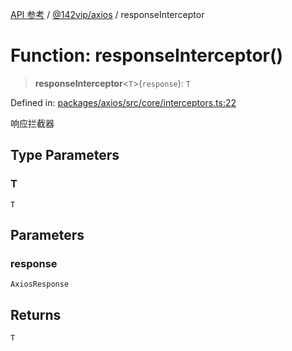 [API 参考](../wiki/Home) / [@142vip/axios](../wiki/@142vip.axios) / responseInterceptor

# Function: responseInterceptor()

> **responseInterceptor**<`T`>(`response`): `T`

Defined in: [packages/axios/src/core/interceptors.ts:22](https://github.com/142vip/core-x/blob/15d5bc9ef4bece78c0e60bdf074a2d245f625100/packages/axios/src/core/interceptors.ts#L22)

响应拦截器

## Type Parameters

### T

`T`

## Parameters

### response

`AxiosResponse`

## Returns

`T`
